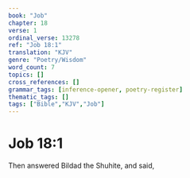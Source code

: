 ```yaml
---
book: "Job"
chapter: 18
verse: 1
ordinal_verse: 13278
ref: "Job 18:1"
translation: "KJV"
genre: "Poetry/Wisdom"
word_count: 7
topics: []
cross_references: []
grammar_tags: [inference-opener, poetry-register]
thematic_tags: []
tags: ["Bible","KJV","Job"]
---
```


# Job 18:1

Then answered Bildad the Shuhite, and said,
